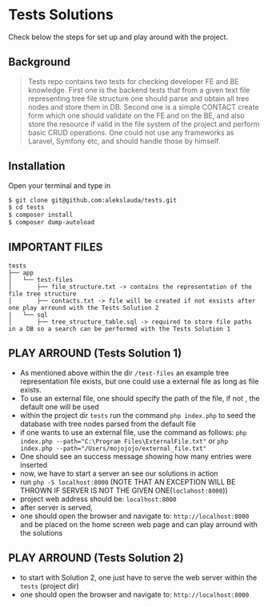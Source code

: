 # Tests Solutions

Check below the steps for set up and play around with the project.

## Background

> Tests repo contains two tests for checking developer FE and BE knowledge. First one is the backend tests that from a given text file representing tree file structure one should parse and obtain all tree nodes and store them in DB. Second one is a simple CONTACT create form which one should validate on the FE and on the BE, and also store the resource if valid in the file system of the project and perform basic CRUD operations. One could not use any frameworks as Laravel, Symfony etc, and should handle those by himself.

## Installation

Open your terminal and type in

```sh
$ git clone git@github.com:alekslauda/tests.git
$ cd tests
$ composer install
$ composer dump-autoload
```

## IMPORTANT FILES

```text
tests
├── app
│   └── test-files
│       ├── file_structure.txt -> contains the representation of the file tree structure
│       ├── contacts.txt -> file will be created if not exsists after one play arround with the Tests Solution 2
|   └── sql
│       ├── tree_structure_table.sql -> required to store file paths in a DB so a search can be performed with the Tests Solution 1

```

## PLAY ARROUND (Tests Solution 1)

* As mentioned above within the dir ```/test-files``` an example tree representation file exists, but one could use a external file as long as file exists.
* To use an external file, one should specify the path of the file, if not , the default one will be used
* within the project dir ```tests``` run the command ```php index.php``` to seed the database with tree nodes parsed from the default file 
* if one wants to use an external file, use the command as follows: ```php index.php --path="C:\Program Files\ExternalFile.txt"``` or ```php index.php --path="/Users/mojojojo/external_file.txt"```
* One should see an success message showing how many entries were inserted
* now, we have to start a server an see our solutions in action
* run ```php -S localhost:8000``` (NOTE THAT AN EXCEPTION WILL BE THROWN IF SERVER IS NOT THE GIVEN ONE(```loclahost:8000```))
* project web address should be: ```localhost:8000```
* after server is served, 
* one should open the browser and navigate to: ```http://localhost:8000``` and be placed on the home screen web page and can play arround with the solutions

## PLAY ARROUND (Tests Solution 2)

* to start with Solution 2, one just have to serve the web server within the ```tests``` (project dir)
* one should open the browser and navigate to: ```http://localhost:8000```
